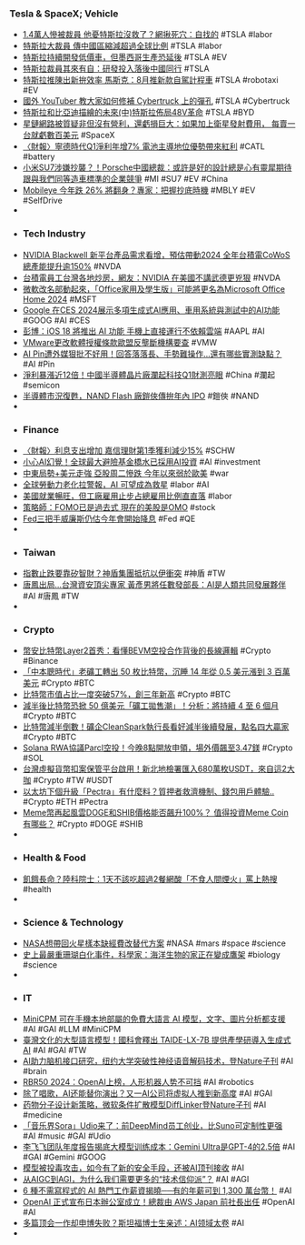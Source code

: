 ### Tesla & SpaceX; Vehicle
- [1.4萬人慘被裁員 他憂特斯拉沒救了？網揪死穴：自找的](https://www.chinatimes.com/realtimenews/20240416001629-260410) #TSLA #labor
- [特斯拉大裁員 傳中國區縮減超過全球比例](https://ec.ltn.com.tw/article/breakingnews/4643021) #TSLA #labor
- [特斯拉持續開發低價車，但墨西哥生產恐延後](https://m.moneydj.com/f1a.aspx?a=5da11a14-5bcd-468e-b401-e478f0a8f59e) #TSLA #EV
- [特斯拉裁員其來有自：研發投入落後中國同行](https://news.cnyes.com/news/id/5525385) #TSLA
- [特斯拉推陳出新拚效率 馬斯克：8月推新款自駕計程車](https://news.ttv.com.tw/news/11304160000700W) #TSLA #robotaxi #EV
- [國外 YouTuber 教大家如何修補 Cybertruck 上的彈孔](https://www.kocpc.com.tw/archives/543020) #TSLA #Cybertruck
- [特斯拉和比亞迪描繪的未來(中)特斯拉佈局48V革命](https://zh.cn.nikkei.com/columnviewpoint/column/55263-2024-04-16-05-00-23.html) #TSLA #BYD
- [星鏈網路被質疑非但沒有營利，還虧損巨大：如果加上衛星發射費用， 每賣一台就虧數百美元](https://www.techbang.com/posts/114483-starlink-loses-huge-amounts-of-millions-of-terminals-on) #SpaceX
- [〈財報〉寧德時代Q1淨利年增7% 電池主導地位優勢帶來紅利](https://news.cnyes.com/news/id/5525325) #CATL #battery
- [小米SU7涉嫌抄襲？！Porsche中國總裁：或許是好的設計總是心有靈犀期待跟與我們同等造車標準的企業競爭](https://www.kingautos.net/356096) #MI #SU7 #EV #China
- [Mobileye 今年跌 26% 將翻身？專家：把握抄底時機](https://finance.technews.tw/2024/04/15/buy-mobileye-stock/) #MBLY #EV #SelfDrive
-
- ### Tech Industry
- [NVIDIA Blackwell 新平台產品需求看增，預估帶動2024 全年台積電CoWoS 總產能提升逾150%](https://technews.tw/2024/04/16/nvidia-blackwell-tsmc-cowos/) #NVDA
- [台積電員工台灣各地炒房，網友：NVIDIA 在美國不講武德更兇狠](https://finance.technews.tw/2024/04/16/tsmc-employees-speculate-in-real-estate-across-taiwan/) #NVDA
- [微軟改名部動起來，「Office家用及學生版」可能將更名為Microsoft Office Home 2024](https://www.techbang.com/posts/114551-officemicrosoft-office-home-2024) #MSFT
- [Google 在CES 2024展示多項生成式AI應用、車用系統與測試中的AI功能](https://tw.news.yahoo.com/google-ces-2024-show-a-variety-of-ai-094105527.html) #GOOG #AI #CES
- [彭博：iOS 18 將推出 AI 功能 手機上直接運行不依賴雲端](https://unwire.hk/2024/04/15/ios-18/ai/) #AAPL #AI
- [VMware更改軟體授權條款歐盟反壟斷機構要查](https://news.cnyes.com/news/id/5525619) #VMW
- [AI Pin遭外媒狠批不好用！回答落落長、手勢難操作…還有哪些實測缺點？](https://www.bnext.com.tw/article/78850/ai-pin-review) #AI #Pin
- [淨利暴漲近12倍！中國半導體晶片廠瀾起科技Q1財測亮眼](https://news.cnyes.com/news/id/5525661) #China #瀾起 #semicon
- [半導體市況復甦，NAND Flash 廠鎧俠傳拚年內 IPO](https://finance.technews.tw/2024/04/16/kioxia-ipo-restart/) #鎧俠 #NAND
-
- ### Finance
- [〈財報〉利息支出增加 嘉信理財第1季獲利減少15%](https://news.cnyes.com/news/id/5525398) #SCHW
- [小心AI幻覺！全球最大避險基金橋水已採用AI投資](https://news.cnyes.com/news/id/5525634) #AI #investment
- [中東局勢+美元走強 亞股周二慘跌 今年以來弱於歐美](https://news.cnyes.com/news/id/5526467) #war
- [全球勞動力老化拉警報，AI 可望成為救星](https://technews.tw/2024/04/16/an-aging-global-workforce-threatens-growth-ai-could-help/) #labor #AI
- [美國就業暢旺，但工廠雇用止步占總雇用比例直直落](https://technews.tw/2024/04/16/us-employment-boom-leaves-factory-workers-behind/) #labor
- [策略師：FOMO已是過去式 現在的美股是OMO](https://news.cnyes.com/news/id/5525397) #stock
- [Fed三把手威廉斯仍估今年會開始降息](https://m.cnyes.com/news/id/5525396) #Fed #QE
-
- ### Taiwan
- [指數止跌要靠矽智財？神盾集團抵抗以伊衝突](https://news.cnyes.com/news/id/5526530) #神盾 #TW
- [唐鳳出局...台灣資安頂尖專家 黃彥男將任數發部長：AI是人類共同發展夥伴](https://www.wealth.com.tw/articles/3da92c80-a243-4a73-a417-b62ecee99924) #AI #唐鳳 #TW
-
- ### Crypto
- [幣安比特幣Layer2首秀：看懂BEVM空投合作背後的長線邏輯](https://www.blocktempo.com/binance-cooperates-with-bitcoin-layer2-project-bevm/) #Crypto #Binance
- [「中本聰時代」老礦工轉出 50 枚比特幣，沉睡 14 年從 0.5 美元漲到 3 百萬美元](https://blockcast.it/2024/04/16/50-btc-from-satoshi-era-moves-after-14-years-of-dormancy/) #Crypto #BTC
- [比特幣市值占比一度突破57%，創三年新高](https://blockcast.it/2024/04/15/bitcoin-dominance-hits-3-year-high/) #Crypto #BTC
- [減半後比特幣恐掀 50 億美元「礦工拋售潮」！分析：將持續 4 至 6 個月](https://blockcast.it/2024/04/15/miners-could-dump-5b-in-btc-after-halving-according-to-10x-research/) #Crypto #BTC
- [比特幣減半倒數！礦企CleanSpark執行長看好減半後續發展，點名四大贏家](https://abmedia.io/bernstein-bitcoin-halving-mining-ceos-optimistic-mentions-four-winners) #Crypto #BTC
- [Solana RWA協議Parcl空投！今晚8點開放申領，場外價飆至3.47鎂](https://www.blocktempo.com/solana-rwa-protocol-parcl-airdrop/) #Crypto #SOL
- [台灣虛擬貨幣扣案保管平台啟用！新北地檢署匯入680萬枚USDT，來自這2大咖](https://www.blocktempo.com/ministry-of-justice-launches-platform-to-seize-virtual-assets/) #Crypto #TW #USDT
- [以太坊下個升級「Pectra」有什麼料？質押者救濟機制、錢包用戶體驗..](https://www.blocktempo.com/pectra-upgrade-of-ethereum/) #Crypto #ETH #Pectra
- [Meme幣再起風雲DOGE和SHIB價格能否飆升100%？ 值得投資Meme Coin有哪些？](https://news.cnyes.com/news/id/5514932) #Crypto #DOGE #SHIB
-
- ### Health & Food
- [飢餓長命？陸科院士：1天不該吃超過2餐網酸「不食人間煙火」罵上熱搜](https://www.msn.com/zh-tw/news/living/飢餓長命-陸科院士-1天不該吃超過2餐-網酸-不食人間煙火-罵上熱搜/ar-BB1lBgj9) #health
-
- ### Science & Technology
- [NASA想帶回火星樣本缺經費改替代方案](https://news.pchome.com.tw/living/awakening/20240416/index-17132434360739543009.html) #NASA #mars #space #science
- [史上最嚴重珊瑚白化事件，科學家：海洋生物的家正在變成鷹架](https://technews.tw/2024/04/16/fourth-global-mass-stress-episode/) #biology #science
-
- ### IT
- [MiniCPM 可在手機本地部屬的免費大語言 AI 模型，文字、圖片分析都支援](https://www.kocpc.com.tw/archives/543072) #AI #GAI #LLM #MiniCPM
- [臺灣文化的大型語言模型！國科會釋出 TAIDE-LX-7B 提供產學研導入生成式 AI](https://www.inside.com.tw/article/34754-TAIDE-LX-7B) #AI #GAI #TW
- [AI助力脑机接口研究，纽约大学突破性神经语音解码技术，登Nature子刊](https://www.jiqizhixin.com/articles/2024-04-16-12) #AI #brain
- [RBR50 2024：OpenAI上榜，人形机器人势不可挡](https://www.jiqizhixin.com/articles/2024-04-15-11) #AI #robotics
- [除了唱歌，AI还能替你演出？又一AI公司将虚拟人推到新高度](https://www.jiqizhixin.com/articles/2024-04-15-9) #AI #GAI
- [药物分子设计新策略，微软条件扩散模型DiffLinker登Nature子刊](https://www.jiqizhixin.com/articles/2024-04-16-11) #AI #medicine
- [「音乐界Sora」Udio来了：前DeepMind员工创业，比Suno可定制性更强](https://www.jiqizhixin.com/articles/2024-04-16-2) #AI #music #GAI #Udio
- [李飞飞团队年度报告揭底大模型训练成本：Gemini Ultra是GPT-4的2.5倍](https://www.jiqizhixin.com/articles/2024-04-16-10) #AI #GAI #Gemini #GOOG
- [模型被投毒攻击，如今有了新的安全手段，还被AI顶刊接收](https://www.jiqizhixin.com/articles/2024-04-16-9) #AI
- [从AIGC到AGI，为什么我们需要更多的“技术信仰派”？](https://www.jiqizhixin.com/articles/2024-04-15-13) #AI #AGI
- [6 種不需寫程式的 AI 熱門工作薪資揭曉──有的年薪可到 1,300 萬台幣！](https://buzzorange.com/techorange/2024/04/16/hot-ai-jobs-you-can-get-without-knowing-how-to-code/) #AI
- [OpenAI 正式宣布日本辦公室成立！總裁由 AWS Japan 前社長出任](https://www.inside.com.tw/article/34755-openai-japan-office-announcement) #OpenAI #AI
- [多篇顶会一作却申博失败？斯坦福博士生亲述：AI领域太卷](https://www.jiqizhixin.com/articles/2024-04-16-4) #AI
-